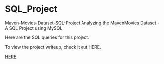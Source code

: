 # SQL_Project
Maven-Movies-Dataset-SQL-Project
Analyzing the MavenMovies Dataset - A SQL Project using MySQL

Here are the SQL queries for this project.

To view the project writeup, check it out HERE.

[HERE](https://1drv.ms/w/s!AtKC44hfHCR8hGn0PHJHKozFK7iY?e=DM8uwt)
